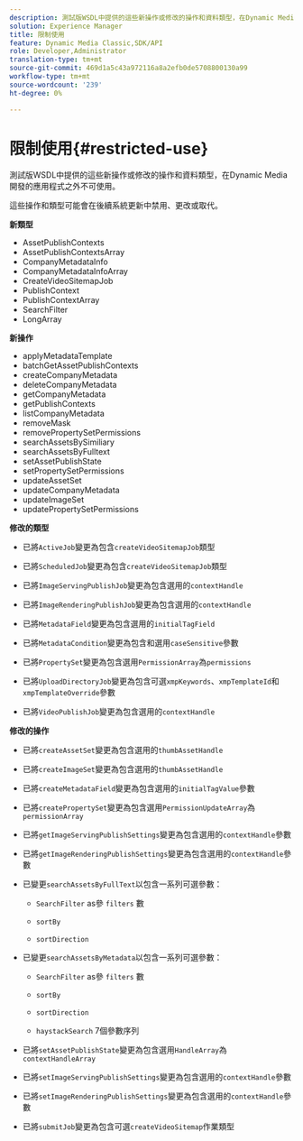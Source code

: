 ```yaml
---
description: 測試版WSDL中提供的這些新操作或修改的操作和資料類型，在Dynamic Media開發的應用程式之外不可使用。
solution: Experience Manager
title: 限制使用
feature: Dynamic Media Classic,SDK/API
role: Developer,Administrator
translation-type: tm+mt
source-git-commit: 469d1a5c43a972116a8a2efb0de5708800130a99
workflow-type: tm+mt
source-wordcount: '239'
ht-degree: 0%

---
```



# 限制使用{#restricted-use}

測試版WSDL中提供的這些新操作或修改的操作和資料類型，在Dynamic Media開發的應用程式之外不可使用。

這些操作和類型可能會在後續系統更新中禁用、更改或取代。

**新類型**

* AssetPublishContexts
* AssetPublishContextsArray
* CompanyMetadataInfo
* CompanyMetadataInfoArray
* CreateVideoSitemapJob
* PublishContext
* PublishContextArray
* SearchFilter
* LongArray

**新操作**

* applyMetadataTemplate
* batchGetAssetPublishContexts
* createCompanyMetadata
* deleteCompanyMetadata
* getCompanyMetadata
* getPublishContexts
* listCompanyMetadata
* removeMask
* removePropertySetPermissions
* searchAssetsBySimiliary
* searchAssetsByFulltext
* setAssetPublishState
* setPropertySetPermissions
* updateAssetSet
* updateCompanyMetadata
* updateImageSet
* updatePropertySetPermissions

**修改的類型**

* 已將`ActiveJob`變更為包含`createVideoSitemapJob`類型

* 已將`ScheduledJob`變更為包含`createVideoSitemapJob`類型

* 已將`ImageServingPublishJob`變更為包含選用的`contextHandle`

* 已將`ImageRenderingPublishJob`變更為包含選用的`contextHandle`

* 已將`MetadataField`變更為包含選用的`initialTagField`

* 已將`MetadataCondition`變更為包含和選用`caseSensitive`參數

* 已將`PropertySet`變更為包含選用`PermissionArray`為`permissions`

* 已將`UploadDirectoryJob`變更為包含可選`xmpKeywords`、`xmpTemplateId`和`xmpTemplateOverride`參數

* 已將`VideoPublishJob`變更為包含選用的`contextHandle`

**修改的操作**

* 已將`createAssetSet`變更為包含選用的`thumbAssetHandle`

* 已將`createImageSet`變更為包含選用的`thumbAssetHandle`

* 已將`createMetadataField`變更為包含選用的`initialTagValue`參數

* 已將`createPropertySet`變更為包含選用`PermissionUpdateArray`為`permissionArray`

* 已將`getImageServingPublishSettings`變更為包含選用的`contextHandle`參數

* 已將`getImageRenderingPublishSettings`變更為包含選用的`contextHandle`參數

* 已變更`searchAssetsByFullText`以包含一系列可選參數：

   * `SearchFilter` as參 `filters` 數

   * `sortBy`
   * `sortDirection`

* 已變更`searchAssetsByMetadata`以包含一系列可選參數：

   * `SearchFilter` as參 `filters` 數

   * `sortBy`
   * `sortDirection`
   * `haystackSearch` 7個參數序列

* 已將`setAssetPublishState`變更為包含選用`HandleArray`為`contextHandleArray`

* 已將`setImageServingPublishSettings`變更為包含選用的`contextHandle`參數

* 已將`setImageRenderingPublishSettings`變更為包含選用的`contextHandle`參數

* 已將`submitJob`變更為包含可選`createVideoSitemap`作業類型


